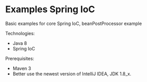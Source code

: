 # Examples Spring IoC

Basic examples for core Spring IoC, beanPostProcessor example

Technologies:
- Java 8
- Spring IoC

Prerequisites:
- Maven 3
- Better use the newest version of IntelliJ IDEA, JDK 1.8_x.
